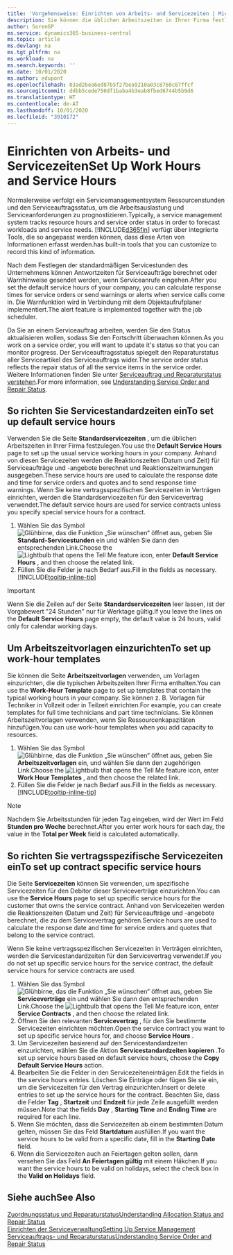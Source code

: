 ```yaml
---
title: 'Vorgehensweise: Einrichten von Arbeits- und Servicezeiten | Microsoft Docs'
description: Sie können die üblichen Arbeitszeiten in Ihrer Firma festlegen. Anhand von diesen Servicezeiten werden die Reaktionszeiten (Datum und Zeit) für Serviceaufträge und -angebote berechnet und Reaktionszeitwarnungen ausgegeben.
author: SorenGP
ms.service: dynamics365-business-central
ms.topic: article
ms.devlang: na
ms.tgt_pltfrm: na
ms.workload: na
ms.search.keywords: ''
ms.date: 10/01/2020
ms.author: edupont
ms.openlocfilehash: 03ad2bea6ed87b5f27bea9210a03c8760c87ffcf
ms.sourcegitcommit: ddbb5cede750df1baba4b3eab8fbed6744b5b9d6
ms.translationtype: HT
ms.contentlocale: de-AT
ms.lasthandoff: 10/01/2020
ms.locfileid: "3910172"
---
```

# <a name="set-up-work-hours-and-service-hours"></a><span data-ttu-id="a2808-104">Einrichten von Arbeits- und Servicezeiten</span><span class="sxs-lookup"><span data-stu-id="a2808-104">Set Up Work Hours and Service Hours</span></span>
<span data-ttu-id="a2808-105">Normalerweise verfolgt ein Servicemanagementsystem Ressourcenstunden und den Serviceauftragsstatus, um die Arbeitsauslastung und Serviceanforderungen zu prognostizieren.</span><span class="sxs-lookup"><span data-stu-id="a2808-105">Typically, a service management system tracks resource hours and service order status in order to forecast workloads and service needs.</span></span> [!INCLUDE[d365fin](includes/d365fin_md.md)] <span data-ttu-id="a2808-106">verfügt über integrierte Tools, die so angepasst werden können, dass diese Arten von Informationen erfasst werden.</span><span class="sxs-lookup"><span data-stu-id="a2808-106">has built-in tools that you can customize to record this kind of information.</span></span>  
  
<span data-ttu-id="a2808-107">Nach dem Festlegen der standardmäßigen Servicestunden des Unternehmens können Antwortzeiten für Serviceaufträge berechnet oder Warnhinweise gesendet werden, wenn Serviceanrufe eingehen.</span><span class="sxs-lookup"><span data-stu-id="a2808-107">After you set the default service hours of your company, you can calculate response times for service orders or send warnings or alerts when service calls come in.</span></span> <span data-ttu-id="a2808-108">Die Warnfunktion wird in Verbindung mit dem Objektaufrufplaner implementiert.</span><span class="sxs-lookup"><span data-stu-id="a2808-108">The alert feature is implemented together with the job scheduler.</span></span>   
  
<span data-ttu-id="a2808-109">Da Sie an einem Serviceauftrag arbeiten, werden Sie den Status aktualisieren wollen, sodass Sie den Fortschritt überwachen können.</span><span class="sxs-lookup"><span data-stu-id="a2808-109">As you work on a service order, you will want to update it's status so that you can monitor progress.</span></span> <span data-ttu-id="a2808-110">Der Serviceauftragsstatus spiegelt den Reparaturstatus aller Serviceartikel des Serviceauftrags wider.</span><span class="sxs-lookup"><span data-stu-id="a2808-110">The service order status reflects the repair status of all the service items in the service order.</span></span> <span data-ttu-id="a2808-111">Weitere Informationen finden Sie unter [Serviceauftrag und Reparaturstatus verstehen](service-order-repair-status.md).</span><span class="sxs-lookup"><span data-stu-id="a2808-111">For more information, see [Understanding Service Order and Repair Status](service-order-repair-status.md).</span></span> 

## <a name="to-set-up-default-service-hours"></a><span data-ttu-id="a2808-112">So richten Sie Servicestandardzeiten ein</span><span class="sxs-lookup"><span data-stu-id="a2808-112">To set up default service hours</span></span>  
<span data-ttu-id="a2808-113">Verwenden Sie die Seite **Standardservicezeiten** , um die üblichen Arbeitszeiten in Ihrer Firma festzulegen.</span><span class="sxs-lookup"><span data-stu-id="a2808-113">You use the **Default Service Hours** page to set up the usual service working hours in your company.</span></span> <span data-ttu-id="a2808-114">Anhand von diesen Servicezeiten werden die Reaktionszeiten (Datum und Zeit) für Serviceaufträge und -angebote berechnet und Reaktionszeitwarnungen ausgegeben.</span><span class="sxs-lookup"><span data-stu-id="a2808-114">These service hours are used to calculate the response date and time for service orders and quotes and to send response time warnings.</span></span> <span data-ttu-id="a2808-115">Wenn Sie keine vertragsspezifischen Servicezeiten in Verträgen einrichten, werden die Standardservicezeiten für den Servicevertrag verwendet.</span><span class="sxs-lookup"><span data-stu-id="a2808-115">The default service hours are used for service contracts unless you specify special service hours for a contract.</span></span>  
  
1. <span data-ttu-id="a2808-116">Wählen Sie das Symbol ![Glühbirne, das die Funktion „Sie wünschen“ öffnet](media/ui-search/search_small.png "Tell Me-Funktion") aus, geben Sie **Standard-Servicestunden** ein und wählen Sie dann den entsprechenden Link.</span><span class="sxs-lookup"><span data-stu-id="a2808-116">Choose the ![Lightbulb that opens the Tell Me feature](media/ui-search/search_small.png "Tell me what you want to do") icon, enter **Default Service Hours** , and then choose the related link.</span></span>  
2. <span data-ttu-id="a2808-117">Füllen Sie die Felder je nach Bedarf aus.</span><span class="sxs-lookup"><span data-stu-id="a2808-117">Fill in the fields as necessary.</span></span> [!INCLUDE[tooltip-inline-tip](includes/tooltip-inline-tip_md.md)]  
  
> [!IMPORTANT]  
>  <span data-ttu-id="a2808-118">Wenn Sie die Zeilen auf der Seite **Standardservicezeiten** leer lassen, ist der Vorgabewert "24 Stunden" nur für Werktage gültig.</span><span class="sxs-lookup"><span data-stu-id="a2808-118">If you leave the lines on the **Default Service Hours** page empty, the default value is 24 hours, valid only for calendar working days.</span></span>  
  
## <a name="to-set-up-work-hour-templates"></a><span data-ttu-id="a2808-119">Um Arbeitszeitvorlagen einzurichten</span><span class="sxs-lookup"><span data-stu-id="a2808-119">To set up work-hour templates</span></span>
<span data-ttu-id="a2808-120">Sie können die Seite **Arbeitszeitvorlagen** verwenden, um Vorlagen einzurichten, die die typischen Arbeitszeiten Ihrer Firma enthalten.</span><span class="sxs-lookup"><span data-stu-id="a2808-120">You can use the **Work-Hour Template** page to set up templates that contain the typical working hours in your company.</span></span> <span data-ttu-id="a2808-121">Sie können z. B. Vorlagen für Techniker in Vollzeit oder in Teilzeit einrichten.</span><span class="sxs-lookup"><span data-stu-id="a2808-121">For example, you can create templates for full time technicians and part time technicians.</span></span> <span data-ttu-id="a2808-122">Sie können Arbeitszeitvorlagen verwenden, wenn Sie Ressourcenkapazitäten hinzufügen.</span><span class="sxs-lookup"><span data-stu-id="a2808-122">You can use work-hour templates when you add capacity to resources.</span></span>  
  
1. <span data-ttu-id="a2808-123">Wählen Sie das Symbol ![Glühbirne, das die Funktion „Sie wünschen“ öffnet](media/ui-search/search_small.png "Tell Me-Funktion") aus, geben Sie **Arbeitszeitvorlagen** ein, und wählen Sie dann den zugehörigen Link.</span><span class="sxs-lookup"><span data-stu-id="a2808-123">Choose the ![Lightbulb that opens the Tell Me feature](media/ui-search/search_small.png "Tell me what you want to do") icon, enter **Work Hour Templates** , and then choose the related link.</span></span>  
2. <span data-ttu-id="a2808-124">Füllen Sie die Felder je nach Bedarf aus.</span><span class="sxs-lookup"><span data-stu-id="a2808-124">Fill in the fields as necessary.</span></span> [!INCLUDE[tooltip-inline-tip](includes/tooltip-inline-tip_md.md)]  
  
> [!Note]
> <span data-ttu-id="a2808-125">Nachdem Sie Arbeitsstunden für jeden Tag eingeben, wird der Wert im Feld **Stunden pro Woche** berechnet.</span><span class="sxs-lookup"><span data-stu-id="a2808-125">After you enter work hours for each day, the value in the **Total per Week** field is calculated automatically.</span></span>  

## <a name="to-set-up-contract-specific-service-hours"></a><span data-ttu-id="a2808-126">So richten Sie vertragsspezifische Servicezeiten ein</span><span class="sxs-lookup"><span data-stu-id="a2808-126">To set up contract specific service hours</span></span>  
<span data-ttu-id="a2808-127">Die Seite **Servicezeiten** können Sie verwenden, um spezifische Servicezeiten für den Debitor dieser Serviceverträge einzurichten.</span><span class="sxs-lookup"><span data-stu-id="a2808-127">You can use the **Service Hours** page to set up specific service hours for the customer that owns the service contract.</span></span> <span data-ttu-id="a2808-128">Anhand von Servicezeiten werden die Reaktionszeiten (Datum und Zeit) für Serviceaufträge und -angebote berechnet, die zu dem Servicevertrag gehören.</span><span class="sxs-lookup"><span data-stu-id="a2808-128">Service hours are used to calculate the response date and time for service orders and quotes that belong to the service contract.</span></span>  
  
<span data-ttu-id="a2808-129">Wenn Sie keine vertragsspezifischen Servicezeiten in Verträgen einrichten, werden die Servicestandardzeiten für den Servicevertrag verwendet.</span><span class="sxs-lookup"><span data-stu-id="a2808-129">If you do not set up specific service hours for the service contract, the default service hours for service contracts are used.</span></span>  
  
1. <span data-ttu-id="a2808-130">Wählen Sie das Symbol ![Glühbirne, das die Funktion „Sie wünschen“ öffnet](media/ui-search/search_small.png "Tell Me-Funktion") aus, geben Sie **Serviceverträge** ein und wählen Sie dann den entsprechenden Link.</span><span class="sxs-lookup"><span data-stu-id="a2808-130">Choose the ![Lightbulb that opens the Tell Me feature](media/ui-search/search_small.png "Tell me what you want to do") icon, enter **Service Contracts** , and then choose the related link.</span></span>  
2. <span data-ttu-id="a2808-131">Öffnen Sie den relevanten  **Servicevertrag** , für den Sie bestimmte Servicezeiten einrichten möchten.</span><span class="sxs-lookup"><span data-stu-id="a2808-131">Open the service contract you want to set up specific service hours for, and choose **Service Hours** .</span></span>  
4. <span data-ttu-id="a2808-132">Um Servicezeiten basierend auf den Servicestandardzeiten einzurichten, wählen Sie die Aktion **Servicestandardzeiten kopieren** .</span><span class="sxs-lookup"><span data-stu-id="a2808-132">To set up service hours based on default service hours, choose the **Copy Default Service Hours** action.</span></span>  
5. <span data-ttu-id="a2808-133">Bearbeiten Sie die Felder in den Servicezeiteneinträgen.</span><span class="sxs-lookup"><span data-stu-id="a2808-133">Edit the fields in the service hours entries.</span></span> <span data-ttu-id="a2808-134">Löschen Sie Einträge oder fügen Sie sie ein, um die Servicezeiten für den Vertrag einzurichten.</span><span class="sxs-lookup"><span data-stu-id="a2808-134">Insert or delete entries to set up the service hours for the contract.</span></span> <span data-ttu-id="a2808-135">Beachten Sie, dass die Felder **Tag** , **Startzeit** und **Endzeit** für jede Zeile ausgefüllt werden müssen.</span><span class="sxs-lookup"><span data-stu-id="a2808-135">Note that the fields **Day** , **Starting Time** and **Ending Time** are required for each line.</span></span>  
6. <span data-ttu-id="a2808-136">Wenn Sie möchten, dass die Servicezeiten ab einem bestimmten Datum gelten, müssen Sie das Feld **Startdatum** ausfüllen.</span><span class="sxs-lookup"><span data-stu-id="a2808-136">If you want the service hours to be valid from a specific date, fill in the **Starting Date** field.</span></span>  
7. <span data-ttu-id="a2808-137">Wenn die Servicezeiten auch an Feiertagen gelten sollen, dann versehen Sie das Feld **An Feiertagen gültig** mit einem Häkchen.</span><span class="sxs-lookup"><span data-stu-id="a2808-137">If you want the service hours to be valid on holidays, select the check box in the **Valid on Holidays** field.</span></span>  

## <a name="see-also"></a><span data-ttu-id="a2808-138">Siehe auch</span><span class="sxs-lookup"><span data-stu-id="a2808-138">See Also</span></span>  
[<span data-ttu-id="a2808-139">Zuordnungsstatus und Reparaturstatus</span><span class="sxs-lookup"><span data-stu-id="a2808-139">Understanding Allocation Status and Repair Status</span></span>](service-allocation-status-and-repair-status.md)  
[<span data-ttu-id="a2808-140">Einrichten der Serviceverwaltung</span><span class="sxs-lookup"><span data-stu-id="a2808-140">Setting Up Service Management</span></span>](service-setup-service.md)  
[<span data-ttu-id="a2808-141">Serviceauftrags- und Reparaturstatus</span><span class="sxs-lookup"><span data-stu-id="a2808-141">Understanding Service Order and Repair Status</span></span>](service-order-repair-status.md)  
